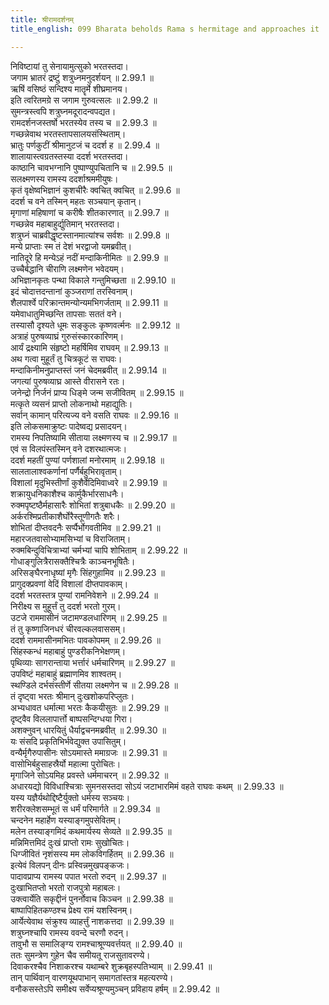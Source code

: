 ```yaml
---
title: श्रीरामदर्शनम्
title_english: 099 Bharata beholds Rama s hermitage and approaches it

---
```

<div class="audioEmbed"  caption="श्रीराम-हरिसीताराममूर्ति-घनपाठिभ्यां वचनम्" src="https://archive.org/download/Ramayana-recitation-Sriram-harisItArAmamUrti-Ghanapaati-v2/Kanda_2/Kanda_2_AYK-099-Sri_Rama_Darshanam.mp3"></div>

निविष्टायां तु सेनायामुत्सुको भरतस्तदा।  
जगाम भ्रातरं द्रष्टुं शत्रुध्नमनुदर्शयन् ॥ 2.99.1 ॥   
ऋषिं वसिष्ठं सन्दिश्य मातॄर्मे शीघ्रमानय।  
इति त्वरितमग्रे स जगाम गुरुवत्सलः ॥ 2.99.2 ॥   
सुमन्त्रस्त्वपि शत्रुघ्नमदूरादन्वपद्यत।  
रामदर्शनजस्तर्षो भरतस्येव तस्य च ॥ 2.99.3 ॥   
गच्छन्नेवाथ भरतस्तापसालयसंस्थिताम्।  
भ्रातुः पर्णकुटीं श्रीमानुटजं च ददर्श ह ॥ 2.99.4 ॥   
शालायास्त्वग्रतस्तस्या ददर्श भरतस्तदा।  
काष्ठानि चावभग्नानि पुष्पाण्युपचितानि च ॥ 2.99.5 ॥   
सलक्ष्मणस्य रामस्य ददर्शाश्रममीयुषः।  
कृतं वृक्षेष्वभिज्ञानं कुशचीरैः क्वचित् क्वचित् ॥ 2.99.6 ॥   
ददर्श च वने तस्मिन् महतः सञ्चयान् कृतान्।  
मृगाणां महिषाणां च करीषैः शीतकारणात् ॥ 2.99.7 ॥   
गच्छन्नेव महाबाहुर्द्युतिमान् भरतस्तदा।  
शत्रुघ्नं चाब्रवीद्धृष्टस्तानमात्यांश्च सर्वशः ॥ 2.99.8 ॥   
मन्ये प्राप्ताः स्म तं देशं भरद्वाजो यमब्रवीत्।  
नातिदूरे हि मन्येऽहं नदीं मन्दाकिनीमितः ॥ 2.99.9 ॥   
उच्चैर्बद्धानि चीराणि लक्ष्मणेन भवेदयम्।  
अभिज्ञानकृतः पन्था विकाले गन्तुमिच्छता ॥ 2.99.10 ॥   
इदं चोदात्तदन्तानां कुञ्जराणां तरस्विनाम्।  
शैलपार्श्वे परिक्रान्तमन्योन्यमभिगर्जताम् ॥ 2.99.11 ॥   
यमेवाधातुमिच्छन्ति तापसाः सततं वने।  
तस्यासौ दृश्यते धूमः सङ्कुलः कृष्णवर्त्मनः ॥ 2.99.12 ॥   
अत्राहं पुरुषव्याघ्रं गुरुसंस्कारकारिणम्।  
आर्यं द्रक्ष्यामि संहृष्टो महर्षिमिव राघवम् ॥ 2.99.13 ॥   
अथ गत्वा मुहूर्तं तु चित्रकूटं स राघवः।  
मन्दाकिनीमनुप्राप्तस्तं जनं चेदमब्रवीत् ॥ 2.99.14 ॥   
जगत्यां पुरुषव्याघ्र आस्ते वीरासने रतः।  
जनेन्द्रो निर्जनं प्राप्य धिङ्मे जन्म सजीवितम् ॥ 2.99.15 ॥   
मत्कृते व्यसनं प्राप्तो लोकनाथो महाद्युतिः।  
सर्वान् कामान् परित्यज्य वने वसति राघवः ॥ 2.99.16 ॥   
इति लोकसमाक्रुष्टः पादेष्वद्य प्रसादयन्।  
रामस्य निपतिष्यामि सीताया लक्ष्मणस्य च ॥ 2.99.17 ॥   
एवं स विलपंस्तस्मिन् वने दशरथात्मजः।  
ददर्श महतीं पुण्यां पर्णशालां मनोरमाम् ॥ 2.99.18 ॥   
सालतालाश्वकर्णानां पर्णैर्बहुभिरावृताम्।  
विशालां मृदुभिस्तीर्णां कुशैर्वेदिमिवाध्वरे ॥ 2.99.19 ॥   
शक्रायुधनिकाशैश्च कार्मुकैर्भारसाधनैः।  
रुक्मपृष्टष्ठैर्महासारैः शोभितां शत्रुबाधकैः ॥ 2.99.20 ॥   
अर्करश्मिप्रतीकाशैर्घोरैस्तूणीगतैः शरैः।  
शोभितां दीप्तवदनैः सर्प्पैर्भोगवतीमिव ॥ 2.99.21 ॥   
महारजतवासोभ्यामसिभ्यां च विराजिताम्।  
रुक्मबिन्दुविचित्राभ्यां चर्मभ्यां चापि शोभिताम् ॥ 2.99.22 ॥   
गोधाङ्गुलित्रैरासक्तैश्चित्रैः काञ्चनभूषितैः।  
अरिसङ्घैरनाधृष्यां मृगैः सिंहगुहामिव ॥ 2.99.23 ॥   
प्रागुदक्प्रवणां वेदिं विशालां दीप्तपावकाम्।  
ददर्श भरतस्तत्र पुण्यां रामनिवेशने ॥ 2.99.24 ॥   
निरीक्ष्य स मुहूर्त्तं तु ददर्श भरतो गुरम्।  
उटजे राममासीनं जटामण्डलधारिणम् ॥ 2.99.25 ॥   
तं तु कृष्णाजिनधरं चीरवल्कलवाससम्।  
ददर्श राममासीनमभितः पावकोपमम् ॥ 2.99.26 ॥   
सिंहस्कन्धं महाबाहुं पुण्डरीकनिभेक्षणम्।  
पृथिव्याः सागरान्ताया भर्त्तारं धर्मचारिणम् ॥ 2.99.27 ॥   
उपविष्टं महाबाहुं ब्रह्माणमिव शाश्वतम्।  
स्थण्डिले दर्भसंस्तीर्णे सीतया लक्ष्मणेन च ॥ 2.99.28 ॥   
तं दृष्ट्वा भरतः श्रीमान् दुःखशोकपरिप्लुतः।  
अभ्यधावत धर्मात्मा भरतः कैकयीसुतः ॥ 2.99.29 ॥   
दृष्ट्वैव विललापार्त्तो बाष्पसन्दिग्धया गिरा।  
अशक्नुवन् धारयितुं धैर्याद्वचनमब्रवीत् ॥ 2.99.30 ॥   
यः संसदि प्रकृतिभिर्भवेद्युक्त उपासितुम्।  
वन्यैर्मृगैरुपासीनः सोऽयमास्ते ममाग्रजः ॥ 2.99.31 ॥   
वासोभिर्बहुसाहस्रैर्यो महात्मा पुरोचितः।  
मृगाजिने सोऽयमिह प्रवस्ते धर्ममाचरन् ॥ 2.99.32 ॥   
अधारयद्यो विविधाश्चित्राः सुमनसस्तदा सोऽयं जटाभारमिमं वहते राघवः कथम् ॥ 2.99.33 ॥   
यस्य यज्ञैर्यथोद्दिष्टैर्युक्तो धर्मस्य सञ्चयः।  
शरीरक्लेशसम्भूतं स धर्मं परिमार्गते ॥ 2.99.34 ॥   
चन्दनेन महार्हेण यस्याङ्गमुपसेवितम्।  
मलेन तस्याङ्गमिदं कथमार्यस्य सेव्यते ॥ 2.99.35 ॥   
मन्निमित्तमिदं दुःखं प्राप्तो रामः सुखोचितः।  
धिग्जीवितं नृशंसस्य मम लोकविगर्हितम् ॥ 2.99.36 ॥   
इत्येवं विलपन् दीनः प्रस्विन्नमुखपङ्कजः।  
पादावप्राप्य रामस्य पपात भरतो रुदन् ॥ 2.99.37 ॥   
दुःखाभितप्तो भरतो राजपुत्रो महाबलः।  
उक्त्वार्येति सकृद्दीनं पुनर्नोवाच किञ्चन ॥ 2.99.38 ॥   
बाष्पापिहितकण्ठश्च प्रेक्ष्य रामं यशस्विनम्।  
आर्येत्येवाथ संक्रुश्य व्याहर्त्तुं नाशकत्तदा ॥ 2.99.39 ॥   
शत्रुघ्नश्चापि रामस्य ववन्दे चरणौ रुदन्।  
तावुभौ स समालिङ्ग्य रामश्चाश्रूण्यवर्त्तयत् ॥ 2.99.40 ॥   
ततः सुमन्त्रेण गुहेन चैव समीयतू राजसुतावरण्ये।  
दिवाकरश्चैव निशाकरश्च यथाम्बरे शुक्रबृहस्पतिभ्याम् ॥ 2.99.41 ॥   
तान् पार्थिवान् वारणयूथपाभान् समागतांस्तत्र महत्यरण्ये।  
वनौकसस्तेऽपि समीक्ष्य सर्वेप्यश्रूण्यमुञ्चन् प्रविहाय हर्षम् ॥ 2.99.42 ॥   